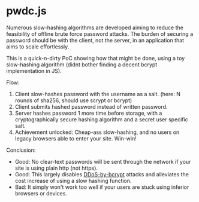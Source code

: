 pwdc.js
=======

Numerous slow-hashing algorithms are developed aiming to reduce the feasibility of offline brute force password attacks.
The burden of securing a password should be with the client, not the server, in an application that aims to scale effortlessly.

This is a quick-n-dirty PoC showing how that might be done, using a toy slow-hashing algorithm (didnt bother finding a decent bcrypt implementation in JS).

Flow:
1. Client slow-hashes password with the username as a salt. (here: N rounds of sha256, should use scrypt or bcrypt)
1. Client submits hashed password instead of written password.
1. Server hashes password 1 more time before storage, with a cryptographically secure hashing algorithm and a secret user specific salt.
1. Achievement unlocked: Cheap-ass slow-hashing, and no users on legacy browsers able to enter your site. Win-win!

Conclusion:
- Good: No clear-text passwords will be sent through the network if your site is using plain http (not https).
- Good: This largely disables [DDoS-by-bcrypt](http://www.analyticalengine.net/2012/06/one-of-many-problems-with-appsec/) attacks and alleviates the cost increase of using a slow hashing function.
- Bad: It simply won't work too well if your users are stuck using inferior browsers or devices.